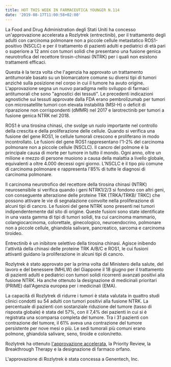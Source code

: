 ```yaml
---
title: HOT THIS WEEK IN FARMACEUTICA YOUNGER N.114
date: '2019-08-17T11:00:58+02:00'
---
```

La Food and Drug Administration degli Stati Uniti ha concesso un'approvazione accelerata a Rozlytrek (entrectinib), per il trattamento degli adulti con carcinoma polmonare non a piccole cellule metastatico ROS1-positivo (NSCLC) e per il trattamento di pazienti adulti e pediatrici di età pari o superiore a 12 anni con tumori solidi che presentano una fusione genica neurotrofica del recettore tirosin-chinasi (NTRK) per i quali non esistono trattamenti efficaci.

Questa è la terza volta che l'agenzia ha approvato un trattamento antitumorale basato su un biomarcatore comune su diversi tipi di tumori anziché sulla posizione nel corpo in cui il tumore ha avuto origine. L'approvazione segna un nuovo paradigma nello sviluppo di farmaci antitumorali che sono "agnostici dei tessuti". Le precedenti indicazioni agnostiche sui tessuti approvate dalla FDA erano pembrolizumab per tumori con microsatellite tumori con elevata instabilità (MSI-H) o deficit di riparazione non corrispondenti (dMMR) nel 2017 e larotrectinib per tumori a fusione genica NTRK nel 2018.

ROS1 è una tirosina chinasi, che svolge un ruolo importante nel controllo della crescita e della proliferazione delle cellule. Quando si verifica una fusione del gene ROS1, le cellule tumorali crescono e proliferano in modo incontrollato. Le fusioni del gene ROS1 rappresentano l'1-2% del carcinoma polmonare non a piccole cellule (NSCLC). Il cancro del polmone è la principale causa di morte per tumore in tutto il mondo. Ogni anno, oltre un milione e mezzo di persone muoiono a causa della malattia a livello globale, equivalenti a oltre 4.000 decessi ogni giorno. L'NSCLC è il tipo più comune di carcinoma polmonare e rappresenta l'85% di tutte le diagnosi di carcinoma polmonare. 

Il carcinoma neurotrofico del recettore della tirosina chinasi (NTRK) neurosensibile si verifica quando i geni NTRK1/2/3 si fondono con altri geni, con conseguente alterazione delle proteine ​​TRK (TRKA/TRKB/ TRKC) che possono attivare le vie di segnalazione coinvolte nella proliferazione di alcuni tipi di cancro. Le fusioni del gene NTRK sono presenti nei tumori indipendentemente dal sito di origine. Queste fusioni sono state identificate in una vasta gamma di tipi di tumori solidi, tra cui carcinoma mammario, colangiocarcinoma, colorettale, ginecologico, neuroendocrino, polmonare non a piccole cellule, ghiandola salivare, pancreatico, sarcoma e carcinoma tiroideo.

Entrectinib è un inibitore selettivo della tirosina chinasi. Agisce inibendo l'attività della chinasi delle proteine ​​TRK A/B/C e ROS1, le cui fusioni attivanti guidano la proliferazione in alcuni tipi di cancro. 

Rozlytrek è stato approvato per la prima volta dal Ministero della salute, del lavoro e del benessere (MHLW) del Giappone il 18 giugno per il trattamento di pazienti adulti e pediatrici con tumori solidi ricorrenti avanzati positivi alla fusione NTRK. Ha anche ottenuto la designazione di medicinali prioritari (PRIME) dall'Agenzia europea per i medicinali (EMA).

La capacità di Rozlytrek di ridurre i tumori è stata valutata in quattro studi clinici condotti su 54 adulti con tumori positivi alla fusione NTRK. La percentuale di pazienti con sostanziale riduzione del tumore (tasso di risposta globale) è stata del 57%, con il 7,4% dei pazienti in cui si è registrata una scomparsa completa del tumore. Tra i 31 pazienti con contrazione del tumore, il 61% aveva una contrazione del tumore persistente per nove mesi o più. Le sedi tumorali più comuni erano polmone, ghiandola salivare, seno, tiroide e colon/retto.

Rozlytrek ha ottenuto [l'approvazione accelerata](https://www.fda.gov/patients/fast-track-breakthrough-therapy-accelerated-approval-priority-review/accelerated-approval), la Priority Review, la Breakthrough Therapy e la designazione di farmaco orfano. 

L'approvazione di Rozlytrek è stata concessa a Genentech, Inc.
